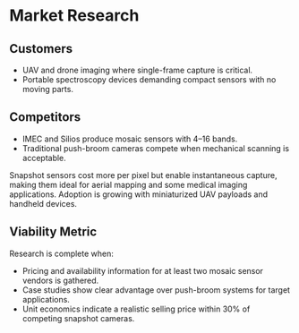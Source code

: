 # Market Research

## Customers
- UAV and drone imaging where single-frame capture is critical.
- Portable spectroscopy devices demanding compact sensors with no moving parts.

## Competitors
- IMEC and Silios produce mosaic sensors with 4–16 bands.
- Traditional push-broom cameras compete when mechanical scanning is acceptable.

Snapshot sensors cost more per pixel but enable instantaneous capture, making them ideal for aerial mapping and some medical imaging applications. Adoption is growing with miniaturized UAV payloads and handheld devices.

## Viability Metric
Research is complete when:
- Pricing and availability information for at least two mosaic sensor vendors is gathered.
- Case studies show clear advantage over push-broom systems for target applications.
- Unit economics indicate a realistic selling price within 30% of competing snapshot cameras.
